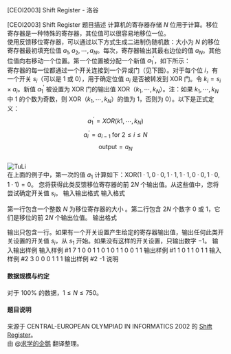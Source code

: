 



[CEOI2003] Shift Register - 洛谷














[CEOI2003] Shift Register
题目描述
计算机的寄存器存储 $N$ 位用于计算。移位寄存器是一种特殊的寄存器，其位值可以很容易地移位一位。  
使用反馈移位寄存器，可以通过以下方式生成二进制伪随机数：大小为 $N$ 的移位寄存器最初填充位值 $a_1,a_2,\cdots,a_N$。每次，寄存器输出其最右边位的值 $a_N$。其他位值向右移动一个位置。第一个位置被分配一个新值 $a_1^{\prime}$，如下所示：  
寄存器的每一位都通过一个开关连接到一个异或门（见下图）。对于每个位 $i$，有一个开关 $s_i$（可以是 $1$ 或 $0$），用于确定位值 $a_i$ 是否被转发到 XOR 门。令 $k_i = s_i×a_i$。新值 $a_1^{\prime}$ 被设置为 XOR 门的输出值 XOR（$k_1,\cdots, k_N$）。注：如果 $k_1,\cdots,k_N$ 中 $1$ 的个数为奇数，则 XOR（$k_1,\cdots,k_N$）的值为 $1$，否则为 $0$）。以下是正式定义：  
$$a_1^{\prime} = XOR(k1,\cdots,k_N)$$
$$a_i^{\prime} = a_{i−1} \text{ for }2 ≤ i ≤ N$$
$$\text{output} = a_N$$  
![TuLi](https://cdn.luogu.com.cn/upload/image_hosting/3fqp3iwp.png)  
在上面的例子中，第一次的值 $a_1$ 计算如下：$\text{XOR}(1 \cdot 1,0 \cdot 0,1 \cdot 1,1 \cdot 1,0 \cdot 0,1 \cdot 0,1 \cdot 1) = 0$。
您将获得此类反馈移位寄存器的前 $2N$ 个输出值。从这些值中，您将尝试确定开关值 $s_i$。
输入输出格式
输入格式

第一行包含一个整数 $N$ 为移位寄存器的大小 。第二行包含 $2N$ 个数字 $0$ 或 $1$，它们是移位的前 $2N$ 个输出位值。
输出格式

输出只包含一行。如果有一个开关设置产生给定的寄存器输出值，输出任何此类开关设置的开关值 $s_i$，从 $s_1$ 开始。如果没有这样的开关设置，只输出数字 $-1$。
输入输出样例
输入样例 #1
7
1 0 0 1 1 0 1 0 1 1 0 0 1 1
输出样例 #1
1 0 1 1 0 1 1
输入样例 #2
3
0 0 0 1 1 1
输出样例 #2
-1
说明
#### 数据规模与约定  
对于 $100 \%$ 的数据，$1 \leq N \leq 750$。  
#### 题目说明  
来源于 CENTRAL-EUROPEAN OLYMPIAD IN INFORMATICS 2002 的 [Shift Register](https://www.ceoi2003.de/www/downloads/register-en.ps)。  
由 @[求学的企鹅](/user/271784) 翻译整理。






